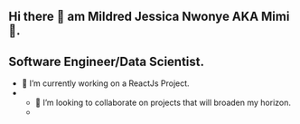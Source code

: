 ## Hi there 👋 am Mildred Jessica Nwonye AKA Mimi :hugs:.
##           **Software Engineer/Data Scientist.**

- 🔭 I’m currently working on a ReactJs Project.
- - 👯 I’m looking to collaborate on projects that will broaden my horizon.
  - 
<!--
**MildredJessica/MildredJessica** is a ✨ _special_ ✨ repository because its `README.md` (this file) appears on your GitHub profile.

Here are some ideas to get you started:

- 🔭 I’m currently working on ...
- 🌱 I’m currently learning ...
- 👯 I’m looking to collaborate on ...
- 🤔 I’m looking for help with ...
- 💬 Ask me about ...
- 📫 How to reach me: ...
- 😄 Pronouns: ...
- ⚡ Fun fact: ...
-->
